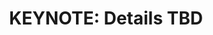 ---
categories:
- bkk19
description: Coming soon...
image:
  featured: 'true'
  path: /assets/images/featured-images/bkk19/BKK19-500K2.png
session_attendee_num: '29'
session_id: BKK19-500K2
session_room: 'Keynote Room (World Ballroom BC) '
session_slot:
  end_time: '2019-04-05 11:00:00'
  start_time: '2019-04-05 10:30:00'
session_speakers: []
session_track: Keynote
tag: session
tags:
- Keynote
title: 'KEYNOTE: Details TBD'
---